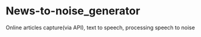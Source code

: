 # News-to-noise_generator
Online articles capture(via API), text to speech, processing speech to noise
